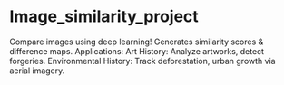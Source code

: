 # Image_similarity_project
Compare images using deep learning! Generates similarity scores &amp; difference maps. Applications: Art History: Analyze artworks, detect forgeries. Environmental History: Track deforestation, urban growth via aerial imagery.
